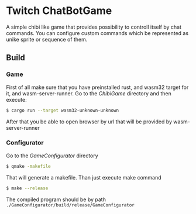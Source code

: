 # Twitch ChatBotGame
A simple chibi like game that provides possibility to controll itself by chat commands.
You can configure custom commands which be represented as unike sprite or sequence of them.

## Build
### Game
First of all make sure that you have preinstalled rust, and wasm32 target for it, and wasm-server-runner.
Go to the *ChibiGame* directory and then execute:
```bash
$ cargo run --target wasm32-unknown-unknown
```
After that you be able to open browser by url that will be provided by wasm-server-runner

### Configurator
Go to the *GameConfigurator* directory
```bash
$ qmake -makefile
```
That will generate a makefile. Than just execute make command
```bash
$ make --release
```
The compiled program should be by path `./GameConfigurator/build/release/GameConfigurator`
